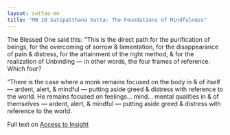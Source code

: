 ```yaml
---
layout: suttas-mn
title: "MN 10 Satipatthana Sutta: The Foundations of Mindfulness"
---
```


The Blessed One said this: "This is the direct path for the purification of beings, for the overcoming of sorrow & lamentation, for the disappearance of pain & distress, for the attainment of the right method, & for the realization of Unbinding — in other words, the four frames of reference. Which four?

"There is the case where a monk remains focused on the body in & of itself — ardent, alert, & mindful — putting aside greed & distress with reference to the world. He remains focused on feelings... mind... mental qualities in & of themselves — ardent, alert, & mindful — putting aside greed & distress with reference to the world.

Full text on [Access to Insight](https://accesstoinsight.org/tipitaka/mn/mn.010.than.html)
